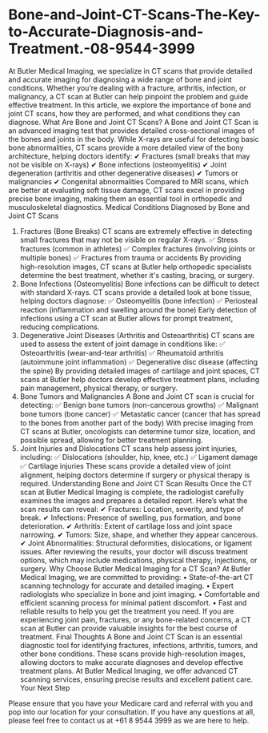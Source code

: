 # Bone-and-Joint-CT-Scans-The-Key-to-Accurate-Diagnosis-and-Treatment.-08-9544-3999
At Butler Medical Imaging, we specialize in CT scans that provide detailed and accurate imaging for diagnosing a wide range of bone and joint conditions. Whether you’re dealing with a fracture, arthritis, infection, or malignancy, a CT scan at Butler can help pinpoint the problem and guide effective treatment.
In this article, we explore the importance of bone and joint CT scans, how they are performed, and what conditions they can diagnose.
What Are Bone and Joint CT Scans?
A Bone and Joint CT Scan is an advanced imaging test that provides detailed cross-sectional images of the bones and joints in the body.
While X-rays are useful for detecting basic bone abnormalities, CT scans provide a more detailed view of the bony architecture, helping doctors identify:
✔ Fractures (small breaks that may not be visible on X-rays)
✔ Bone infections (osteomyelitis)
✔ Joint degeneration (arthritis and other degenerative diseases)
✔ Tumors or malignancies
✔ Congenital abnormalities
Compared to MRI scans, which are better at evaluating soft tissue damage, CT scans excel in providing precise bone imaging, making them an essential tool in orthopedic and musculoskeletal diagnostics.
Medical Conditions Diagnosed by Bone and Joint CT Scans
1. Fractures (Bone Breaks)
CT scans are extremely effective in detecting small fractures that may not be visible on regular X-rays.
✅ Stress fractures (common in athletes)
✅ Complex fractures (involving joints or multiple bones)
✅ Fractures from trauma or accidents
By providing high-resolution images, CT scans at Butler help orthopedic specialists determine the best treatment, whether it's casting, bracing, or surgery.
2. Bone Infections (Osteomyelitis)
Bone infections can be difficult to detect with standard X-rays. CT scans provide a detailed look at bone tissue, helping doctors diagnose:
✅ Osteomyelitis (bone infection)
✅ Periosteal reaction (inflammation and swelling around the bone)
Early detection of infections using a CT scan at Butler allows for prompt treatment, reducing complications.
3. Degenerative Joint Diseases (Arthritis and Osteoarthritis)
CT scans are used to assess the extent of joint damage in conditions like:
✅ Osteoarthritis (wear-and-tear arthritis)
✅ Rheumatoid arthritis (autoimmune joint inflammation)
✅ Degenerative disc disease (affecting the spine)
By providing detailed images of cartilage and joint spaces, CT scans at Butler help doctors develop effective treatment plans, including pain management, physical therapy, or surgery.
4. Bone Tumors and Malignancies
A Bone and Joint CT scan is crucial for detecting:
✅ Benign bone tumors (non-cancerous growths)
✅ Malignant bone tumors (bone cancer)
✅ Metastatic cancer (cancer that has spread to the bones from another part of the body)
With precise imaging from CT scans at Butler, oncologists can determine tumor size, location, and possible spread, allowing for better treatment planning.
5. Joint Injuries and Dislocations
CT scans help assess joint injuries, including:
✅ Dislocations (shoulder, hip, knee, etc.)
✅ Ligament damage
✅ Cartilage injuries
These scans provide a detailed view of joint alignment, helping doctors determine if surgery or physical therapy is required.
Understanding Bone and Joint CT Scan Results
Once the CT scan at Butler Medical Imaging is complete, the radiologist carefully examines the images and prepares a detailed report.
Here’s what the scan results can reveal:
✔ Fractures: Location, severity, and type of break.
✔ Infections: Presence of swelling, pus formation, and bone deterioration.
✔ Arthritis: Extent of cartilage loss and joint space narrowing.
✔ Tumors: Size, shape, and whether they appear cancerous.
✔ Joint Abnormalities: Structural deformities, dislocations, or ligament issues.
After reviewing the results, your doctor will discuss treatment options, which may include medications, physical therapy, injections, or surgery.
Why Choose Butler Medical Imaging for a CT Scan?
At Butler Medical Imaging, we are committed to providing:
•	State-of-the-art CT scanning technology for accurate and detailed imaging.
•	Expert radiologists who specialize in bone and joint imaging.
•	Comfortable and efficient scanning process for minimal patient discomfort.
•	Fast and reliable results to help you get the treatment you need.
If you are experiencing joint pain, fractures, or any bone-related concerns, a CT scan at Butler can provide valuable insights for the best course of treatment.
Final Thoughts
A Bone and Joint CT Scan is an essential diagnostic tool for identifying fractures, infections, arthritis, tumors, and other bone conditions. These scans provide high-resolution images, allowing doctors to make accurate diagnoses and develop effective treatment plans.
At Butler Medical Imaging, we offer advanced CT scanning services, ensuring precise results and excellent patient care.
Your Next Step

Please ensure that you have your Medicare card and referral with you and pop into our location for your consultation. If you have any questions at all, please feel free to contact us at +61 8 9544 3999 as we are here to help.
